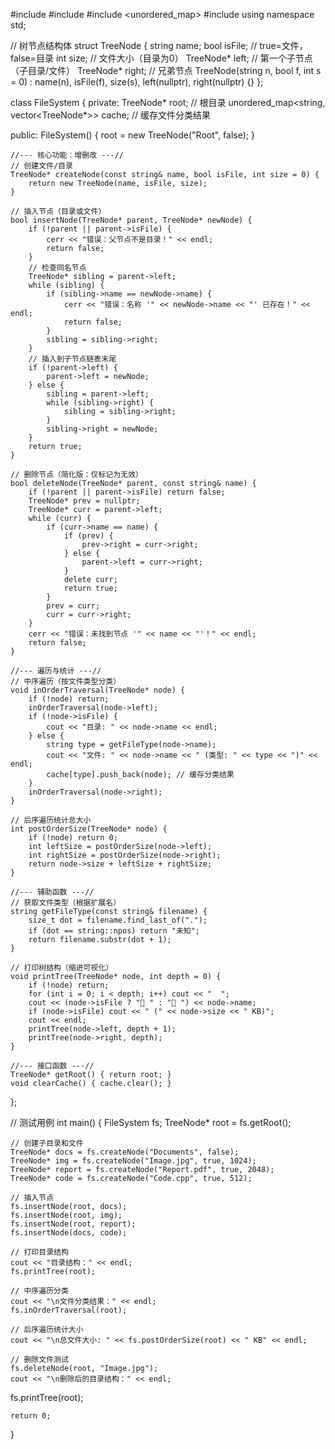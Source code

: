 #include <iostream>
#include <string>
#include <unordered_map>
#include <vector>
using namespace std;

// 树节点结构体
struct TreeNode {
    string name;
    bool isFile;    // true=文件，false=目录
    int size;       // 文件大小（目录为0）
    TreeNode* left;  // 第一个子节点（子目录/文件）
    TreeNode* right; // 兄弟节点
    TreeNode(string n, bool f, int s = 0) : name(n), isFile(f), size(s), left(nullptr), right(nullptr) {}
};

class FileSystem {
private:
    TreeNode* root; // 根目录
    unordered_map<string, vector<TreeNode*>> cache; // 缓存文件分类结果

public:
    FileSystem() {
        root = new TreeNode("Root", false);
    }

    //--- 核心功能：增删改 ---//
    // 创建文件/目录
    TreeNode* createNode(const string& name, bool isFile, int size = 0) {
        return new TreeNode(name, isFile, size);
    }

    // 插入节点（目录或文件）
    bool insertNode(TreeNode* parent, TreeNode* newNode) {
        if (!parent || parent->isFile) {
            cerr << "错误：父节点不是目录！" << endl;
            return false;
        }
        // 检查同名节点
        TreeNode* sibling = parent->left;
        while (sibling) {
            if (sibling->name == newNode->name) {
                cerr << "错误：名称 '" << newNode->name << "' 已存在！" << endl;
                return false;
            }
            sibling = sibling->right;
        }
        // 插入到子节点链表末尾
        if (!parent->left) {
            parent->left = newNode;
        } else {
            sibling = parent->left;
            while (sibling->right) {
                sibling = sibling->right;
            }
            sibling->right = newNode;
        }
        return true;
    }

    // 删除节点（简化版：仅标记为无效）
    bool deleteNode(TreeNode* parent, const string& name) {
        if (!parent || parent->isFile) return false;
        TreeNode* prev = nullptr;
        TreeNode* curr = parent->left;
        while (curr) {
            if (curr->name == name) {
                if (prev) {
                    prev->right = curr->right;
                } else {
                    parent->left = curr->right;
                }
                delete curr;
                return true;
            }
            prev = curr;
            curr = curr->right;
        }
        cerr << "错误：未找到节点 '" << name << "'！" << endl;
        return false;
    }

    //--- 遍历与统计 ---//
    // 中序遍历（按文件类型分类）
    void inOrderTraversal(TreeNode* node) {
        if (!node) return;
        inOrderTraversal(node->left);
        if (!node->isFile) {
            cout << "目录: " << node->name << endl;
        } else {
            string type = getFileType(node->name);
            cout << "文件: " << node->name << " (类型: " << type << ")" << endl;
            cache[type].push_back(node); // 缓存分类结果
        }
        inOrderTraversal(node->right);
    }

    // 后序遍历统计总大小
    int postOrderSize(TreeNode* node) {
        if (!node) return 0;
        int leftSize = postOrderSize(node->left);
        int rightSize = postOrderSize(node->right);
        return node->size + leftSize + rightSize;
    }

    //--- 辅助函数 ---//
    // 获取文件类型（根据扩展名）
    string getFileType(const string& filename) {
        size_t dot = filename.find_last_of(".");
        if (dot == string::npos) return "未知";
        return filename.substr(dot + 1);
    }

    // 打印树结构（缩进可视化）
    void printTree(TreeNode* node, int depth = 0) {
        if (!node) return;
        for (int i = 0; i < depth; i++) cout << "  ";
        cout << (node->isFile ? "📄 " : "📁 ") << node->name;
        if (node->isFile) cout << " (" << node->size << " KB)";
        cout << endl;
        printTree(node->left, depth + 1);
        printTree(node->right, depth);
    }

    //--- 接口函数 ---//
    TreeNode* getRoot() { return root; }
    void clearCache() { cache.clear(); }
};

// 测试用例
int main() {
    FileSystem fs;
    TreeNode* root = fs.getRoot();

    // 创建子目录和文件
    TreeNode* docs = fs.createNode("Documents", false);
    TreeNode* img = fs.createNode("Image.jpg", true, 1024);
    TreeNode* report = fs.createNode("Report.pdf", true, 2048);
    TreeNode* code = fs.createNode("Code.cpp", true, 512);

    // 插入节点
    fs.insertNode(root, docs);
    fs.insertNode(root, img);
    fs.insertNode(root, report);
    fs.insertNode(docs, code);

    // 打印目录结构
    cout << "目录结构：" << endl;
    fs.printTree(root);

    // 中序遍历分类
    cout << "\n文件分类结果：" << endl;
    fs.inOrderTraversal(root);

    // 后序遍历统计大小
    cout << "\n总文件大小: " << fs.postOrderSize(root) << " KB" << endl;

    // 删除文件测试
    fs.deleteNode(root, "Image.jpg");
    cout << "\n删除后的目录结构：" << endl;
   fs.printTree(root);

    return 0;
}
